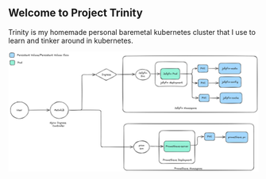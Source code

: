## Welcome to Project Trinity

Trinity is my homemade personal baremetal kubernetes cluster that I use to learn and tinker around in kubernetes. 

![Architecture](assets/architecture.png)
